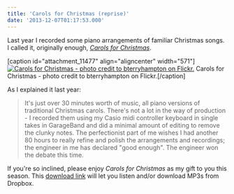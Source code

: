 ```yaml
---
title: 'Carols for Christmas (reprise)'
date: '2013-12-07T01:17:53.000'
---
```


Last year I recorded some piano arrangements of familiar Christmas songs. I called it, originally enough, [_Carols for Christmas_](https://www.dropbox.com/sh/udiadekdc99akc6/AADzppw1KdFczRFiZaEZoU5Ea?dl=0).

\[caption id="attachment_11477" align="aligncenter" width="571"\][![Carols for Christmas - photo credit to bterryhampton on Flickr.](http://chrishubbs.com/wordpress/wp-content/uploads/2012/12/Cover.jpg)](https://www.dropbox.com/sh/udiadekdc99akc6/AADzppw1KdFczRFiZaEZoU5Ea?dl=0) Carols for Christmas - photo credit to bterryhampton on Flickr.\[/caption\]

As I explained it last year:

> It's just over 30 minutes worth of music, all piano versions of traditional Christmas carols. There's not a lot in the way of production - I recorded them using my Casio midi controller keyboard in single takes in GarageBand and did a minimal amount of editing to remove the clunky notes. The perfectionist part of me wishes I had another 80 hours to really refine and polish the arrangements and recordings; the engineer in me has declared "good enough". The engineer won the debate this time.

If you're so inclined, please enjoy _Carols for Christmas_ as my gift to you this season. This [download link](https://www.dropbox.com/sh/udiadekdc99akc6/AADzppw1KdFczRFiZaEZoU5Ea?dl=0) will let you listen and/or download MP3s from Dropbox.
